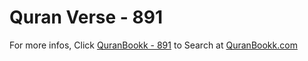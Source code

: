 # Quran Verse - 891 

For more infos, Click [QuranBookk - 891](https://www.quranbookk.com/quran/search?q=891) to Search at [QuranBookk.com](http://quranbookk.com/)